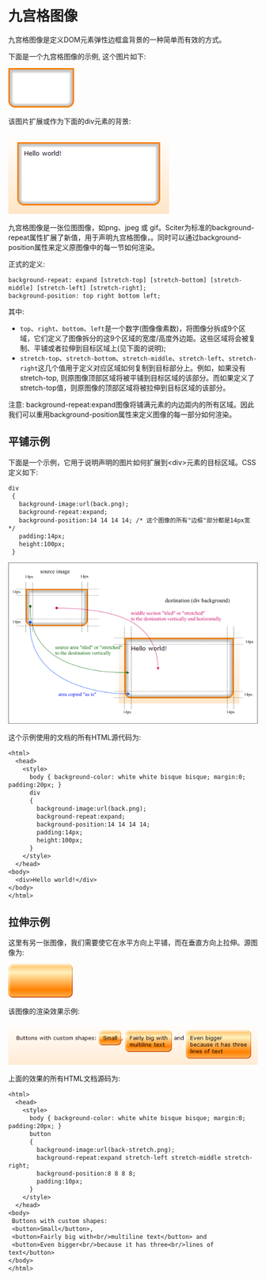 # 九宫格图像

九宫格图像是定义DOM元素弹性边框盒背景的一种简单而有效的方式。
  <p>下面是一个九宫格图像的示例, 这个图片如下:</p>
  <p><img src="../imgs/back.png" alt="source"/></p>
  <p>该图片扩展或作为下面的div元素的背景:</p>
  <p><img src="../imgs/final.png" alt="destination"/></p>
  <p>九宫格图像是一张位图图像，如png、jpeg 或 gif。Sciter为标准的background-repeat属性扩展了新值，用于声明九宫格图像，。同时可以通过background-position属性来定义原图像中的每一节如何渲染。</p>
  <p>正式的定义:</p>
  <pre v-pre><code>background-repeat: expand [stretch-top] [stretch-bottom] [stretch-middle] [stretch-left] [stretch-right];
background-position: top right bottom left;</code>
</pre>
  <p>其中:</p>
  <ul>
    <li><code>top</code>、<code>right</code>、<code>bottom</code>、<code>left</code>是一个数字(图像像素数)，将图像分拆成9个区域，它们定义了图像拆分的这9个区域的宽度/高度外边距。这些区域将会被复制、平铺或者拉伸到目标区域上(见下面的说明);</li>
    <li><code>stretch-top</code>、<code>stretch-bottom</code>、<code>stretch-middle</code>、<code>stretch-left</code>、<code>stretch-right</code>这几个值用于定义对应区域如何复制到目标部分上。例如，如果没有stretch-top, 则原图像顶部区域将被平铺到目标区域的该部分。而如果定义了stretch-top值，则原图像的顶部区域将被拉伸到目标区域的该部分。</li></ul>
  <p>注意: background-repeat:expand图像将铺满元素的内边距内的所有区域。因此我们可以重用background-position属性来定义图像的每一部分如何渲染。</p>

## 平铺示例

<p>下面是一个示例，它用于说明声明的图片如何扩展到&lt;div&gt;元素的目标区域。CSS定义如下:</p>
  <pre v-pre><code>div
 {
   background-image:url(back.png);
   background-repeat:expand; 
   background-position:14 14 14 14; /* 这个图像的所有&quot;边框&quot;部分都是14px宽 */
   padding:14px;
   height:100px;
 }</code>
</pre>
  <div><img src="../imgs/schema.png" alt="Illustration of expandable image"/></div>
  <p>这个示例使用的文档的所有HTML源代码为:</p>
  <pre v-pre><code>&lt;html&gt;
  &lt;head&gt;
    &lt;style&gt;
      body { background-color: white white bisque bisque; margin:0; padding:20px; }
      div
      {
        background-image:url(back.png);
        background-repeat:expand;
        background-position:14 14 14 14;
        padding:14px;
        height:100px;
      }
    &lt;/style&gt;
  &lt;/head&gt;
&lt;body&gt;
  &lt;div&gt;Hello world!&lt;/div&gt;
&lt;/body&gt;
&lt;/html&gt;</code>
</pre>

## 拉伸示例

<p>这里有另一张图像，我们需要使它在水平方向上平铺，而在垂直方向上拉伸。源图像为:</p>
  <p><img src="../imgs/back-stretch.png" alt="Source"/></p>
  <p>该图像的渲染效果示例:</p>
  <p><img src="../imgs/final-stretch.png" alt="Final rendering"/></p>
  <p>上面的效果的所有HTML文档源码为:</p>
  <pre v-pre><code>&lt;html&gt;
  &lt;head&gt;
    &lt;style&gt;
      body { background-color: white white bisque bisque; margin:0; padding:20px; }
      button
      {
        background-image:url(back-stretch.png);
        background-repeat:expand stretch-left stretch-middle stretch-right;
        background-position:8 8 8 8;
        padding:10px;
      }
    &lt;/style&gt;
  &lt;/head&gt;
&lt;body&gt;
 Buttons with custom shapes:
 &lt;button&gt;Small&lt;/button&gt;,
 &lt;button&gt;Fairly big with&lt;br/&gt;multiline text&lt;/button&gt; and
 &lt;button&gt;Even bigger&lt;br/&gt;because it has three&lt;br/&gt;lines of text&lt;/button&gt;
&lt;/body&gt;
&lt;/html&gt;</code>
</pre>